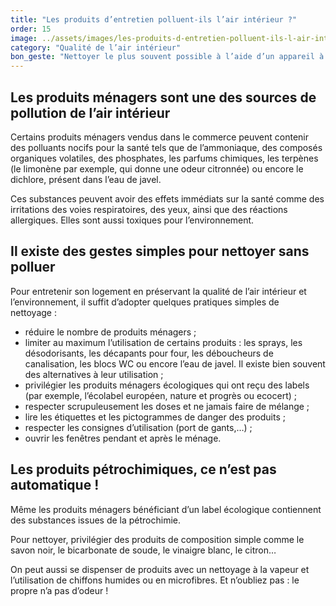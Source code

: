```yaml
---
title: "Les produits d’entretien polluent-ils l’air intérieur ?"
order: 15
image: ../assets/images/les-produits-d-entretien-polluent-ils-l-air-interieur.jpg
category: "Qualité de l’air intérieur"
bon_geste: "Nettoyer le plus souvent possible à l’aide d’un appareil à vapeur d'eau, de chiffons humides ou en microfibres."
---
```


## Les produits ménagers sont une des sources de pollution de l’air intérieur

Certains produits ménagers vendus dans le commerce peuvent contenir des polluants nocifs pour la santé tels que de l’ammoniaque, des composés organiques volatiles, des phosphates, les parfums chimiques, les terpènes (le limonène par exemple, qui donne une odeur citronnée) ou encore le dichlore, présent dans l’eau de javel. 

Ces substances peuvent avoir des effets immédiats sur la santé comme des irritations des voies respiratoires, des yeux, ainsi que des réactions allergiques. Elles sont aussi toxiques pour l’environnement.

## Il existe des gestes simples pour nettoyer sans polluer

Pour entretenir son logement en préservant la qualité de l’air intérieur et l’environnement, il suffit d’adopter quelques pratiques simples de nettoyage :
- réduire le nombre de produits ménagers ;
- limiter au maximum l’utilisation de certains produits : les sprays, les désodorisants, les décapants pour four, les déboucheurs de canalisation, les blocs WC ou encore l’eau de javel. Il existe bien souvent des alternatives à leur utilisation ; 
- privilégier les produits ménagers écologiques qui ont reçu des labels (par exemple, l’écolabel européen, nature et progrès ou ecocert) ;
- respecter scrupuleusement les doses et ne jamais faire de mélange ;
- lire les étiquettes et les pictogrammes de danger des produits ;
- respecter les consignes d’utilisation (port de gants,…) ;
- ouvrir les fenêtres pendant et après le ménage. 

## Les produits pétrochimiques, ce n’est pas automatique !

Même les produits ménagers bénéficiant d’un label écologique contiennent des substances issues de la pétrochimie. 

Pour nettoyer, privilégier des produits de composition simple comme le savon noir, le bicarbonate de soude, le vinaigre blanc, le citron…

On peut aussi se dispenser de produits avec un nettoyage à la vapeur et l’utilisation de chiffons humides ou en microfibres. Et n’oubliez pas : le propre n’a pas d’odeur !
